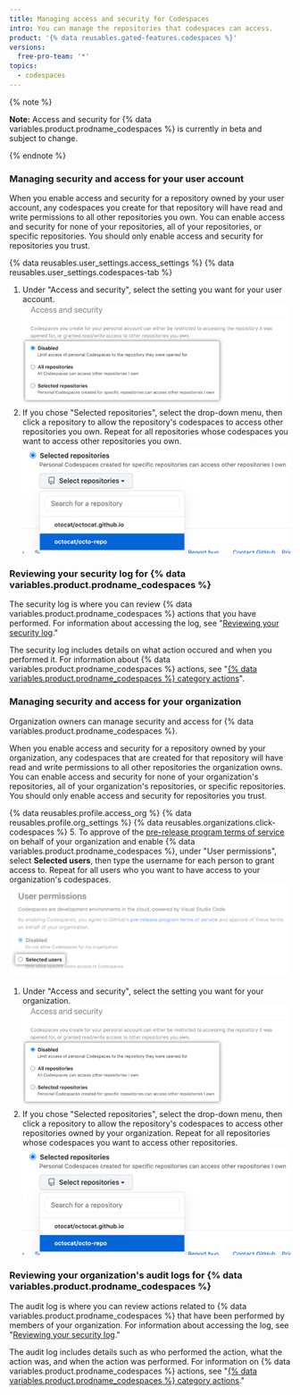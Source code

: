 ```yaml
---
title: Managing access and security for Codespaces
intro: You can manage the repositories that codespaces can access.
product: '{% data reusables.gated-features.codespaces %}'
versions:
  free-pro-team: '*'
topics:
  - codespaces
---
```


{% note %}

**Note:** Access and security for {% data variables.product.prodname_codespaces %} is currently in beta and subject to change.

{% endnote %}

### Managing security and access for your user account

When you enable access and security for a repository owned by your user account, any codespaces you create for that repository will have read and write permissions to all other repositories you own. You can enable access and security for none of your repositories, all of your repositories, or specific repositories. You should only enable access and security for repositories you trust.

{% data reusables.user_settings.access_settings %}
{% data reusables.user_settings.codespaces-tab %}
1. Under "Access and security", select the setting you want for your user account.
  ![Radio buttons to manage trusted repositories](/assets/images/help/settings/codespaces-access-and-security-radio-buttons.png)
1. If you chose "Selected repositories", select the drop-down menu, then click a repository to allow the repository's codespaces to access other repositories you own. Repeat for all repositories whose codespaces you want to access other repositories you own.
  !["Selected repositories" drop-down menu](/assets/images/help/settings/codespaces-access-and-security-repository-drop-down.png)

### Reviewing your security log for {% data variables.product.prodname_codespaces %}

The security log is where you can review {% data variables.product.prodname_codespaces %} actions that you have performed. For information about accessing the log, see "[Reviewing your security log](/github/authenticating-to-github/reviewing-your-security-log#accessing-your-security-log)."

The security log includes details on what action occured and when you performed it. For information about {% data variables.product.prodname_codespaces %} actions, see "[{% data variables.product.prodname_codespaces %} category actions](/github/authenticating-to-github/reviewing-your-security-log#codespaces-category-actions)".

### Managing security and access for your organization

Organization owners can manage security and access for {% data variables.product.prodname_codespaces %}.

When you enable access and security for a repository owned by your organization, any codespaces that are created for that repository will have read and write permissions to all other repositories the organization owns. You can enable access and security for none of your organization's repositories, all of your organization's repositories, or specific repositories. You should only enable access and security for repositories you trust.


{% data reusables.profile.access_org %}
{% data reusables.profile.org_settings %}
{% data reusables.organizations.click-codespaces %}
5. To approve of the [pre-release program terms of service](/github/site-policy/github-pre-release-program) on behalf of your organization and enable {% data variables.product.prodname_codespaces %}, under "User permissions", select **Selected users**, then type the username for each person to grant access to. Repeat for all users who you want to have access to your organization's codespaces.
  ![Radio button for "Selected users"](/assets/images/help/organizations/select-selected-users-radio-button.png)
1. Under "Access and security", select the setting you want for your organization.
  ![Radio buttons to manage trusted repositories](/assets/images/help/settings/codespaces-access-and-security-radio-buttons.png)
1. If you chose "Selected repositories", select the drop-down menu, then click a repository to allow the repository's codespaces to access other repositories owned by your organization. Repeat for all repositories whose codespaces you want to access other repositories.
    !["Selected repositories" drop-down menu](/assets/images/help/settings/codespaces-access-and-security-repository-drop-down.png)

### Reviewing your organization's audit logs for {% data variables.product.prodname_codespaces %}

The audit log is where you can review actions related to {% data variables.product.prodname_codespaces %} that have been performed by members of your organization. For information about accessing the log, see "[Reviewing your security log](/organizations/keeping-your-organization-secure/reviewing-the-audit-log-for-your-organization#accessing-the-audit-log)."

The audit log includes details such as who performed the action, what the action was, and when the action was performed. For information on {% data variables.product.prodname_codespaces %} actions, see "[{% data variables.product.prodname_codespaces %} category actions](/organizations/keeping-your-organization-secure/reviewing-the-audit-log-for-your-organization#codespaces-category-actions)."
